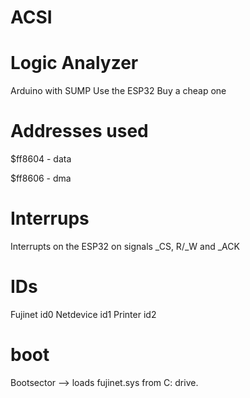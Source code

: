 # ACSI

# Logic Analyzer

Arduino with SUMP
Use the ESP32
Buy a cheap one

# Addresses used

$ff8604 - data

$ff8606 - dma

# Interrups
Interrupts on the ESP32 on signals _CS, R/_W and _ACK

# IDs
Fujinet id0
Netdevice id1
Printer id2
# boot
Bootsector --> loads fujinet.sys from C: drive.
